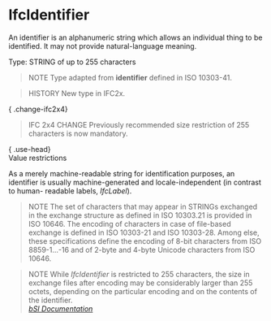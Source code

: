 IfcIdentifier
=============
An identifier is an alphanumeric string which allows an individual thing to be
identified. It may not provide natural-language meaning.  
  
Type: STRING of up to 255 characters  
  
> NOTE  Type adapted from **identifier** defined in ISO 10303-41.  
  
> HISTORY  New type in IFC2x.  
  
{ .change-ifc2x4}  
> IFC 2x4 CHANGE  Previously recommended size restriction of 255 characters is
> now mandatory.  
  
{ .use-head}  
Value restrictions  
  
As a merely machine-readable string for identification purposes, an identifier
is usually machine-generated and locale-independent (in contrast to human-
readable labels, _IfcLabel_).  
  
> NOTE  The set of characters that may appear in STRINGs exchanged in the
> exchange structure as defined in ISO 10303.21 is provided in ISO 10646. The
> encoding of characters in case of file-based exchange is defined in ISO
> 10303-21 and ISO 10303-28. Among else, these specifications define the
> encoding of 8-bit characters from ISO 8859-1...-16 and of 2-byte and 4-byte
> Unicode characters from ISO 10646.  
  
> NOTE  While _IfcIdentifier_ is restricted to 255 characters, the size in
> exchange files after encoding may be considerably larger than 255 octets,
> depending on the particular encoding and on the contents of the identifier.  
[ _bSI
Documentation_](https://standards.buildingsmart.org/IFC/DEV/IFC4_2/FINAL/HTML/schema/ifcmeasureresource/lexical/ifcidentifier.htm)


